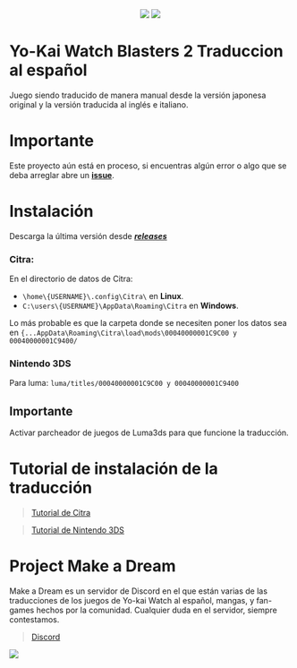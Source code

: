 <div align="center">
    <img src="https://github.com/ENOCH-VK/YWB2_ES/assets/135618092/34ca47a7-039f-4b82-9fb0-60077fd803a0"/>
    <img src="https://github.com/ENOCH-VK/YWB2_ES/assets/135618092/34392017-ed0f-473d-8937-504358d3e545"/>

</div>

# Yo-Kai Watch Blasters 2 Traduccion al español
Juego siendo traducido de manera manual desde la versión japonesa original y la versión traducida al inglés e italiano.

# Importante
Este proyecto aún está en proceso, si encuentras algún error o algo que se deba arreglar abre un [**issue**](https://github.com/ENOCH-VK/YWB2_ES/issues).

# Instalación
Descarga la última versión desde [***releases***](https://github.com/ENOCH-VK/YWB2_ES/releases)

### Citra:
En el directorio de datos de Citra:
 - `\home\{USERNAME}\.config\Citra\` en **Linux**.
 - `C:\users\{USERNAME}\AppData\Roaming\Citra` en **Windows**.

Lo más probable es que la carpeta donde se necesiten poner los datos sea en `{...AppData\Roaming\Citra\load\mods\00040000001C9C00 y 00040000001C9400/`

### Nintendo 3DS

Para luma: `luma/titles/00040000001C9C00 y 00040000001C9400`

## Importante
Activar parcheador de juegos de Luma3ds para que funcione la traducción.

# Tutorial de instalación de la traducción

> [Tutorial de Citra](https://discord.com/channels/846980324034347008/1162320333764825118/1162323994549170227)

> [Tutorial de Nintendo 3DS](https://www.youtube.com/watch?v=FtelkhlB1Rg&feature=youtu.be)


# Project Make a Dream
Make a Dream es un servidor de Discord en el que están varias de las traducciones de los juegos de Yo-kai Watch al español, mangas, y fan-games hechos por la comunidad.
Cualquier duda en el servidor, siempre contestamos.

> [Discord](https://discord.gg/project-make-a-dream-846980324034347008)

<img src="https://media.discordapp.net/attachments/1165235038217060492/1201233539690152167/Captura_de_pantalla_2024-01-28_193414.png?ex=65c912e9&is=65b69de9&hm=f90d64389659b322af94dfd4a38da6bea98928fc0772b78e2c9e0c626791d70c&=&format=webp&quality=lossless&width=746&height=419">

